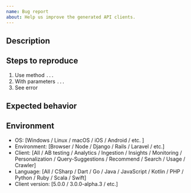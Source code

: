 ```yaml
---
name: Bug report
about: Help us improve the generated API clients.
---
```


## Description

<!-- A clear and concise description of what the bug is. -->

## Steps to reproduce

1. Use method `...`
2. With parameters `...`
3. See error

## Expected behavior

<!-- A clear and concise description of what you expected to happen. -->

## Environment

- OS: [Windows / Linux / macOS / iOS / Android / etc. ]
- Environment: [Browser / Node / Django / Rails / Laravel / etc.]
- Client: [All / AB testing / Analytics / Ingestion / Insights / Monitoring / Personalization / Query-Suggestions / Recommend / Search / Usage / Crawler]
- Language: [All / CSharp / Dart / Go / Java / JavaScript / Kotlin / PHP / Python / Ruby / Scala / Swift]
- Client version: [5.0.0 / 3.0.0-alpha.3 / etc.]
